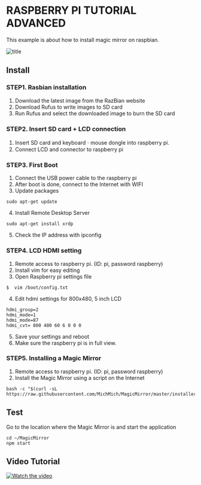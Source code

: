 # RASPBERRY PI TUTORIAL ADVANCED
This example is about how to install magic mirror on raspbian.

![title](https://user-images.githubusercontent.com/39910774/48461226-0b38da80-e816-11e8-93f2-e4e35e8268d7.png)

## Install
### STEP1. Rasbian installation
1. Download the latest image from the RazBian website
2. Download Rufus to write images to SD card
3. Run Rufus and select the downloaded image to burn the SD card

### STEP2. Insert SD card + LCD connection
1. Insert SD card and keyboardㆍmouse dongle into raspberry pi.
2. Connect LCD and connector to raspberry pi

### STEP3. First Boot
1. Connect the USB power cable to the raspberry pi
2. After boot is done, connect to the Internet with WIFI
3. Update packages
```
sudo apt-get update
```
4. Install Remote Desktop Server
```
sudo apt-get install xrdp
```
5. Check the IP address with ipconfig

### STEP4. LCD HDMI setting
1. Remote access to raspberry pi. (ID: pi, password raspberry)
2. Install vim for easy editing
3. Open Raspberry pi settings file
```
$  vim /boot/config.txt
```
4. Edit hdmi settings for 800x480, 5 inch LCD
 ```
hdmi_group=2
hdmi_mode=1
hdmi_mode=87
hdmi_cvt= 800 480 60 6 0 0 0
```
5. Save your settings and reboot
6. Make sure the raspberry pi is in full view.

### STEP5. Installing a Magic Mirror
1. Remote access to raspberry pi. (ID: pi, password raspberry)
2. Install the Magic Mirror using a script on the Internet
```
bash -c "$(curl -sL https://raw.githubusercontent.com/MichMich/MagicMirror/master/installers/raspberry.sh)"
```

##  Test
Go to the location where the Magic Mirror is and start the application
```
cd ~/MagicMirror
npm start
```

## Video Tutorial 
 [![Watch the video](https://user-images.githubusercontent.com/39910774/47252575-f0c34980-d481-11e8-9c30-5b2543b722e5.png)](https://youtu.be/Vx4s-l8IGY8)
